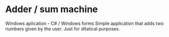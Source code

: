 # Adder / sum machine

Windows aplication -  C# / Windows forms
Simple application that adds two numbers given by the user. Just for ditatical purposes. 
